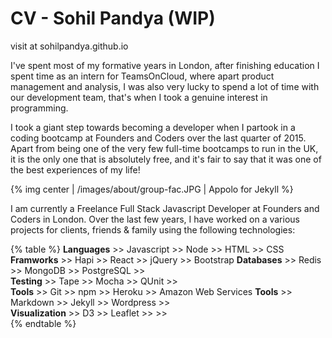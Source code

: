 # CV - Sohil Pandya (WIP)

visit at sohilpandya.github.io

I've spent most of my formative years in London, after finishing education I spent time as an intern for TeamsOnCloud, where apart product management and analysis, I was also very lucky to spend a lot of time with our development team, that's when I took a genuine interest in programming.

 I took a giant step towards becoming a developer when I partook in a coding bootcamp at Founders and Coders over the last quarter of 2015. Apart from being one of the very few full-time bootcamps to run in the UK, it is the only one that is absolutely free, and it's fair to say that it was one of the best experiences of my life!

{% img center | /images/about/group-fac.JPG | Appolo for Jekyll %}  


 I am currently a Freelance Full Stack Javascript Developer at Founders and Coders in London. Over the last few years, I have worked on a various projects for clients, friends & family using the following technologies:





{% table %}
**Languages** >> Javascript >> Node >> HTML >> CSS
**Framworks** >> Hapi >> React >> jQuery >> Bootstrap
**Databases** >> Redis >> MongoDB >> PostgreSQL >>  
**Testing** >> Tape >> Mocha >> QUnit >>   
**Tools** >> Git >> npm >> Heroku >> Amazon Web Services
**Tools** >> Markdown >> Jekyll  >> Wordpress >>  
**Visualization** >> D3 >> Leaflet >>  >>  
{% endtable %}


